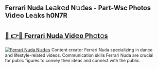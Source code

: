 ## Ferrari Nuda Le𝚊k𝚎d N𝚞𝚍es - Part-Wsc Photos Vid𝚎o Le𝚊ks h0N7R

# <h2><a href="http://fbfqey.evod.top/?m=Ferrari+Nuda">🔗 👉🔴 Ferrari Nuda Vid𝚎o Ph𝚘t𝚘s</a></h2>

[![Ferrari Nuda N𝚞d𝚎s](https://i.imgur.com/8V9OHl7.gif)](http://fbfqey.evod.top/?m=Ferrari+Nuda)
Content creator Ferrari Nuda specializing in dance and lifestyle-related videos. Communication skills Ferrari Nuda are crucial for public figures to convey their ideas and connect with the public. 
